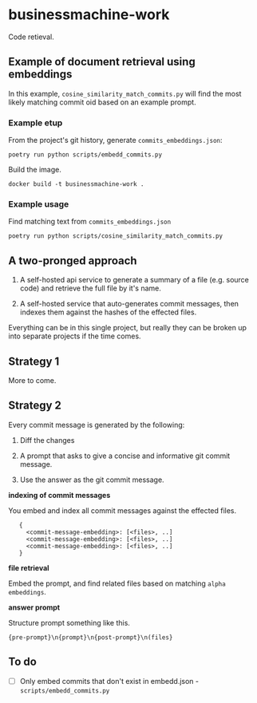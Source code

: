 # businessmachine-work

Code retieval.

## Example of document retrieval using embeddings

In this example, `cosine_similarity_match_commits.py` will find the most likely matching commit oid based on an example prompt.

### Example etup

From the project's git history, generate `commits_embeddings.json`:

```
poetry run python scripts/embedd_commits.py
```

Build the image.

```
docker build -t businessmachine-work .
```

### Example usage

Find matching text from `commits_embeddings.json`

```
poetry run python scripts/cosine_similarity_match_commits.py
```

## A two-pronged approach

1. A self-hosted api service to generate a summary of a file (e.g. source code) and retrieve the full file by it's name.

2. A self-hosted service that auto-generates commit messages, then indexes them against the hashes of the effected files.

Everything can be in this single project, but really they can be broken up into separate projects if the time comes.

## Strategy 1

More to come.

## Strategy 2

Every commit message is generated by the following:

1. Diff the changes

2. A prompt that asks to give a concise and informative git commit message.

3. Use the answer as the git commit message.

**indexing of commit messages**

You embed and index all commit messages against the effected files.

```
   {
     <commit-message-embedding>: [<files>, ..]
     <commit-message-embedding>: [<files>, ..]
     <commit-message-embedding>: [<files>, ..]
   }
```

**file retrieval**

Embed the prompt, and find related files based on matching `alpha embeddings`.

**answer prompt**

Structure prompt something like this.

```
{pre-prompt}\n{prompt}\n{post-prompt}\n(files}
```

## To do

- [  ] Only embed commits that don't exist in embedd.json  - `scripts/embedd_commits.py`
